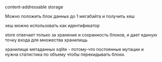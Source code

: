  content-addressable storage

 Можно положить блок данных до 1 мегабайта и получить хеш

 хеш можно использовать как идентификатор
 
 store отвечает только за хранение и сохранность блоков, и дает единую точку входа для множества хранилищь

 хранилище метаданных sqlite - потому-что постоянные мутации и нужна статистика по объему чтобы перекидывать блоки. 